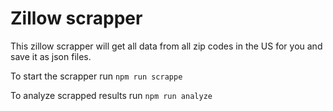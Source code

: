 # Zillow scrapper

This zillow scrapper will get all data from all zip codes in the US for you and save it as json files.

To start the scrapper run `npm run scrappe`

To analyze scrapped results run `npm run analyze`
